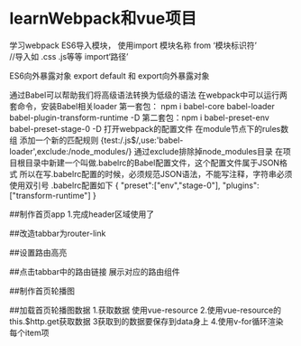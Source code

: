 # learnWebpack和vue项目
学习webpack
ES6导入模块，
使用import 模块名称 from ‘模块标识符’  
//导入如  .css .js等等
import‘路径’

ES6向外暴露对象
export default 和 export向外暴露对象


通过Babel可以帮助我们将高级语法转换为低级的语法
在webpack中可以运行两套命令，安装Babel相关loader
第一套包： npm i babel-core babel-loader babel-plugin-transform-runtime -D
第二套包：npm i babel-preset-env babel-preset-stage-0 -D
打开webpack的配置文件 在module节点下的rules数组 添加一个新的匹配规则
{test:/\.js$/,use:'babel-loader',exclude:/node_modules/}
通过exclude排除掉node_modules目录
在项目根目录中新建一个叫做.babelrc的Babel配置文件，这个配置文件属于JSON格式
所以在写.babelrc配置的时候，必须规范JSON语法，不能写注释，字符串必须使用双引号
.babelrc配置如下
{
    "preset":["env","stage-0"],
    "plugins":["transform-runtime"]
}


##制作首页app
1.完成header区域使用了

##改造tabbar为router-link

##设置路由高亮

##点击tabbar中的路由链接 展示对应的路由组件

##制作首页轮播图

##加载首页轮播图数据
1.获取数据 使用vue-resource
2.使用vue-resource的this.$http.get获取数据
3获取到的数据要保存到data身上
4.使用v-for循环渲染 每个item项